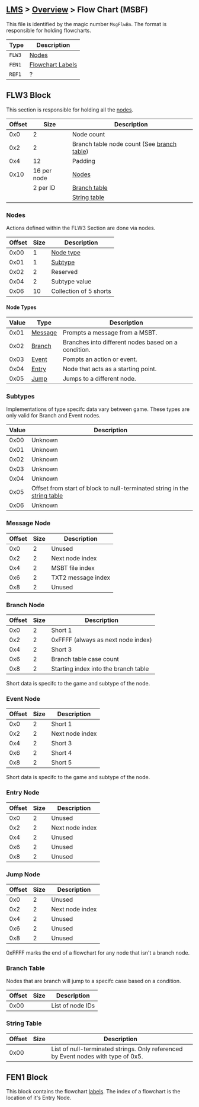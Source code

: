 ## [LMS](../../formats.md#lms) > [Overview](overview.md) > Flow Chart (MSBF)

This file is identified by the magic number `MsgFlwBn`. The format is responsible for holding flowcharts.

| Type | Description |
| --- | --- |
| `FLW3` | [Nodes](#flw3-Block) |
| `FEN1` | [Flowchart Labels](#ref1-Block) |
| `REF1` | ? |

## FLW3 Block
This section is responsible for holding all the [nodes](#Nodes).

| Offset | Size | Description |
| --- | --- | --- |
| 0x0 | 2  | Node count |
| 0x2 | 2  | Branch table node count  (See [branch table](#branch-table)) |
| 0x4 | 12 | Padding |
| 0x10 | 16 per node | [Nodes](#Nodes)
|      | 2 per ID | [Branch table](#branch-table)
|      |         | [String table](#string-table)

### Nodes
Actions defined within the FLW3 Section are done via nodes. 

| Offset | Size | Description |
| --- | --- | --- |
| 0x00 | 1 | [Node type](#node-types) |
| 0x01 | 1|  [Subtype](#sub-types) |
| 0x02 | 2 | Reserved |
| 0x04 | 2 | Subtype value |
| 0x06 | 10 | Collection of 5 shorts |

#### Node Types
| Value | Type | Description |
| --- | --- | --- |
| 0x01 | [Message](#message-node) | Prompts a message from a MSBT. |
| 0x02 | [Branch](#branch-node) | Branches into different nodes based on a condition. |
| 0x03 | [Event](#event-node) | Pompts an action or event. | 
| 0x04 | [Entry](#entry-node) | Node that acts as a starting point. |
| 0x05 | [Jump](#jump-node) | Jumps to a different node. |

### Subtypes
Implementations of type specifc data vary between game. These types are only valid for Branch and Event nodes.

| Value | Description |
| --- | --- |
| 0x00 | Unknown |
| 0x01 | Unknown |
| 0x02 | Unknown | 
| 0x03 | Unknown |
| 0x04 | Unknown |
| 0x05 | Offset from start of block to null-terminated string in the [string table](#string-table) | |
| 0x06 | Unknown |

### Message Node
| Offset | Size | Description |
| --- | --- | --- |
| 0x0 | 2 | Unused  |
| 0x2 | 2 | Next node index |
| 0x4 | 2 | MSBT file index  |
| 0x6 | 2 | TXT2 message index |
| 0x8 | 2 | Unused |

### Branch Node 
| Offset | Size | Description |
| --- | --- | --- |
| 0x0 | 2 | Short 1  |
| 0x2 | 2 | 0xFFFF (always as next node index) |
| 0x4 | 2 | Short 3 |
| 0x6 | 2 | Branch table case count |
| 0x8 | 2 | Starting index into the branch table |

Short data is specifc to the game and subtype of the node.

### Event Node
| Offset | Size | Description |
| --- | --- | --- |
| 0x0 | 2 | Short 1  |
| 0x2 | 2 | Next node index |
| 0x4 | 2 | Short 3  |
| 0x6 | 2 | Short 4  |
| 0x8 | 2 | Short 5  |

Short data is specifc to the game and subtype of the node.

### Entry Node
| Offset | Size | Description |
| --- | --- | --- |
| 0x0 | 2 | Unused  |
| 0x2 | 2 | Next node index |
| 0x4 | 2 | Unused   |
| 0x6 | 2 | Unused   |
| 0x8 | 2 | Unused   |

### Jump Node
| Offset | Size | Description |
| --- | --- | --- |
| 0x0 | 2 | Unused  |
| 0x2 | 2 | Next node index |
| 0x4 | 2 | Unused  |
| 0x6 | 2 | Unused  |
| 0x8 | 2 | Unused  |

0xFFFF marks the end of a flowchart for any node that isn't a branch node.

### Branch Table
Nodes that are branch will jump to a specifc case based on a condition.

| Offset | Size | Description |
| --- | --- | --- |
| 0x00 |    | List of node IDs |

### String Table 
| Offset | Size | Description |
| --- | --- | --- |
| 0x00 |    | List of null-terminated strings. Only referenced by Event nodes with type of 0x5. |

## FEN1 Block
This block contains the flowchart [labels](overview.md#hash-tables). The index of a flowchart is the location of it's Entry Node.
